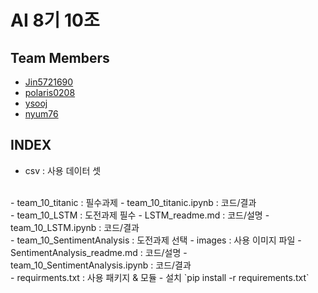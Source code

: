 # AI 8기 10조
## Team Members
- [Jin5721690](https://github.com/Jin5721690)
- [polaris0208](https://github.com/polaris0208)
- [ysooj](https://github.com/ysooj)
- [nyum76](https://github.com/nyum76)

## INDEX
- csv : 사용 데이터 셋
<br>
- team_10_titanic : 필수과제
  - team_10_titanic.ipynb : 코드/결과
<br>
- team_10_LSTM : 도전과제 필수
  - LSTM_readme.md : 코드/설명
  - team_10_LSTM.ipynb : 코드/결과
<br>
- team_10_SentimentAnalysis : 도전과제 선택
  - images : 사용 이미지 파일
  - SentimentAnalysis_readme.md : 코드/설명
  - team_10_SentimentAnalysis.ipynb : 코드/결과

<br>
- requirments.txt : 사용 패키지 & 모듈
  - 설치 `pip install -r requirements.txt`



